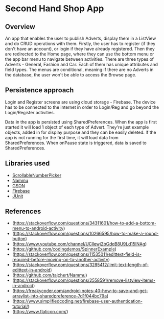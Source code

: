 # Second Hand Shop App

## Overview
An app that enables the user to publish Adverts, display them in a ListView and do CRUD operations with them. Firstly, the user has 
to register (if they don't have an account), or login if they have already registered. Then they are redirected to the Home page, where
they can use the bottom menu or the app bar menu to navigate between activities. There are three types of Adverts - General, Fashion
and Car. Each of them has unique attributes and field types. The menus are conditional, meaning if there are no Adverts in the database,
the user won't be able to access the Browse page.

## Persistence approach
Login and Register screens are using cloud storage - Firebase. The device has to be connected to the internet in order to Login/Reg
and go beyond the Login/Register activities.

Data in the app is persisted using SharedPreferences. When the app is first started it will load 1 object of each type of Advert.
They're just example objects, added in for display purpose and they can be easily deleted. If the app is not running for the first 
time, it will load data from SharedPreferences. When onPause state is triggered, data is saved to SharedPreferences.

## Libraries used
- [ScrollableNumberPicker](https://github.com/michaelmuenzer/ScrollableNumberPicker)
- [Nammu](https://github.com/tajchert/Nammu)
- [GSON](https://github.com/google/gson)
- [Firebase](https://firebase.google.com/)
- [JUnit](https://junit.org/junit4/)

## References
- (https://stackoverflow.com/questions/34311601/how-to-add-a-bottom-menu-to-android-activity)
- (https://stackoverflow.com/questions/10266595/how-to-make-a-round-button)
- (https://www.youtube.com/channel/UCllewj2bGdqB8U9Ld15INAg)
- (https://github.com/codingdemos/SpinnerExample)
- (https://stackoverflow.com/questions/11535011/edittext-field-is-required-before-moving-on-to-another-activity)
- (https://stackoverflow.com/questions/3285412/limit-text-length-of-edittext-in-android)
- (https://github.com/tajchert/Nammu)
- (https://stackoverflow.com/questions/2558591/remove-listview-items-in-android)
- (https://freakycoder.com/android-notes-40-how-to-save-and-get-arraylist-into-sharedpreference-7d1f044bc79a)
- (https://www.simplifiedcoding.net/firebase-user-authentication-tutorial/)
- (https://www.flaticon.com/)
